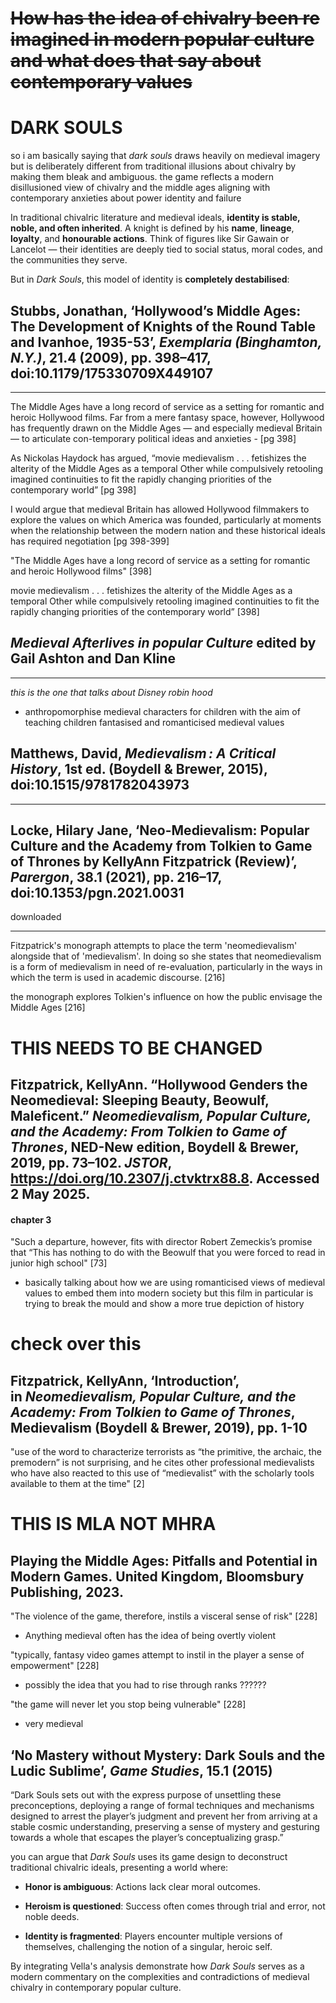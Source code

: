 # ~~How has the idea of chivalry been re imagined in modern popular culture and what does that say about contemporary values~~


# DARK SOULS

so i am basically saying that _dark souls_ draws heavily on medieval imagery but is deliberately different from traditional illusions about chivalry by making them bleak and ambiguous. the game reflects a modern disillusioned view of chivalry and the middle ages aligning with contemporary anxieties about power identity and failure

In traditional chivalric literature and medieval ideals, **identity is stable, noble, and often inherited**. A knight is defined by his **name**, **lineage**, **loyalty**, and **honourable actions**. Think of figures like Sir Gawain or Lancelot — their identities are deeply tied to social status, moral codes, and the communities they serve.

But in _Dark Souls_, this model of identity is **completely destabilised**:


## Stubbs, Jonathan, ‘Hollywood’s Middle Ages: The Development of Knights of the Round Table and Ivanhoe, 1935-53’, _Exemplaria (Binghamton, N.Y.)_, 21.4 (2009), pp. 398–417, doi:10.1179/175330709X449107
---

The Middle Ages have a long record of service as a setting for romantic and heroic Hollywood films. Far from a mere fantasy space, however, Hollywood has frequently drawn on the Middle Ages — and especially medieval Britain — to articulate con-temporary political ideas and anxieties - [pg 398]

As Nickolas Haydock has argued, “movie medievalism . . . fetishizes the alterity of the Middle Ages as a temporal Other while compulsively retooling imagined continuities to fit the rapidly changing priorities of the contemporary world” [pg 398]

I would argue that medieval Britain has allowed Hollywood filmmakers to explore the values on which America was founded, particularly at moments when the relationship between the modern nation and these historical ideals has required negotiation [pg 398-399]

"The Middle Ages have a long record of service as a setting for romantic and heroic Hollywood films" [398]


movie medievalism . . . fetishizes the alterity of the Middle Ages as a temporal Other while compulsively retooling imagined continuities to fit the rapidly changing priorities of the contemporary world” [398]





## **_Medieval Afterlives in popular Culture_** edited by Gail Ashton and Dan Kline
---
_this is the one that talks about Disney robin hood_

- anthropomorphise medieval characters for children with the aim of teaching children fantasised and romanticised medieval values


## Matthews, David, _Medievalism : A Critical History_, 1st ed. (Boydell & Brewer, 2015), doi:10.1515/9781782043973
---



## Locke, Hilary Jane, ‘Neo-Medievalism: Popular Culture and the Academy from Tolkien to Game of Thrones by KellyAnn Fitzpatrick (Review)’, _Parergon_, 38.1 (2021), pp. 216–17, doi:10.1353/pgn.2021.0031
downloaded

---

Fitzpatrick's monograph attempts to place the term 'neomedievalism' alongside that of 'medievalism'. In doing so she states that neomedievalism is a form of medievalism in need of re-evaluation, particularly in the ways in which the term is used in academic discourse. [216]

the monograph explores Tolkien's influence on how the public envisage the Middle Ages [216]




# THIS NEEDS TO BE CHANGED
## Fitzpatrick, KellyAnn. “Hollywood Genders the Neomedieval: Sleeping Beauty, Beowulf, Maleficent.” _Neomedievalism, Popular Culture, and the Academy: From Tolkien to Game of Thrones_, NED-New edition, Boydell & Brewer, 2019, pp. 73–102. _JSTOR_, https://doi.org/10.2307/j.ctvktrx88.8. Accessed 2 May 2025.

#### chapter 3 

"Such a departure, however, fits with director Robert Zemeckis’s promise that “This has nothing to do with the Beowulf that you were forced to read in junior high school" [73]
- basically talking about how we are using romanticised views of medieval values to embed them into modern society but this film in particular is trying to break the mould and show a more true depiction of history



# check over this 
## Fitzpatrick, KellyAnn, ‘Introduction’, in _Neomedievalism, Popular Culture, and the Academy: From Tolkien to Game of Thrones_, Medievalism (Boydell & Brewer, 2019), pp. 1-10

"use of the word to characterize terrorists as “the primitive, the archaic, the premodern” is not surprising, and he cites other professional medievalists who have also reacted to this use of “medievalist” with the scholarly tools available to them at the time" [2]





# THIS IS MLA NOT MHRA
## Playing the Middle Ages: Pitfalls and Potential in Modern Games. United Kingdom, Bloomsbury Publishing, 2023.

"The violence of the game, therefore, instils a visceral sense of risk" [228]
- Anything medieval often has the idea of being overtly violent

"typically, fantasy video games attempt to instil in the player a sense of empowerment" [228]
- possibly the idea that you had to rise through ranks ??????

"the game will never let you stop being vulnerable" [228] 
- very medieval




## ‘No Mastery without Mystery: Dark Souls and the Ludic Sublime’, _Game Studies_, 15.1 (2015)

“Dark Souls sets out with the express purpose of unsettling these preconceptions, deploying a range of formal techniques and mechanisms designed to arrest the player’s judgment and prevent her from arriving at a stable cosmic understanding, preserving a sense of mystery and gesturing towards a whole that escapes the player’s conceptualizing grasp.”

you can argue that _Dark Souls_ uses its game design to deconstruct traditional chivalric ideals, presenting a world where:

- **Honor is ambiguous**: Actions lack clear moral outcomes.
    
- **Heroism is questioned**: Success often comes through trial and error, not noble deeds.
    
- **Identity is fragmented**: Players encounter multiple versions of themselves, challenging the notion of a singular, heroic self.
    

By integrating Vella's analysis demonstrate how _Dark Souls_ serves as a modern commentary on the complexities and contradictions of medieval chivalry in contemporary popular culture.



